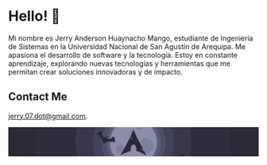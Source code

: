 # Hello! 👋

Mi nombre es Jerry Anderson Huaynacho Mango, estudiante de Ingeniería de Sistemas en la Universidad Nacional de San Agustín de Arequipa. Me apasiona el desarrollo de software y la tecnología. Estoy en constante aprendizaje, explorando nuevas tecnologías y herramientas que me permitan crear soluciones innovadoras y de impacto.

## Contact Me

[jerry.07.dot@gmail.com](mailto:jerry.07.dot@gmail.com).

![Custom Image](imagen.png)
